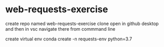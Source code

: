 # web-requests-exercise

create repo named web-requests-exercise
clone
open in github desktop and then in vsc
navigate there from commmand line

create virtual env
conda create -n requests-env python=3.7

